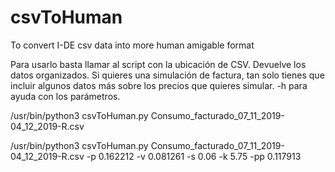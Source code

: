 # csvToHuman
To convert I-DE csv data into more human amigable format


Para usarlo basta llamar al script con la ubicación de CSV. Devuelve los datos organizados. Si quieres una simulación de factura, tan solo tienes que incluir algunos datos más sobre los precios que quieres simular. -h para ayuda con los parámetros.

/usr/bin/python3 csvToHuman.py Consumo_facturado_07_11_2019-04_12_2019-R.csv

/usr/bin/python3 csvToHuman.py Consumo_facturado_07_11_2019-04_12_2019-R.csv
 -p 0.162212 -v 0.081261 -s 0.06 -k 5.75 -pp 0.117913



